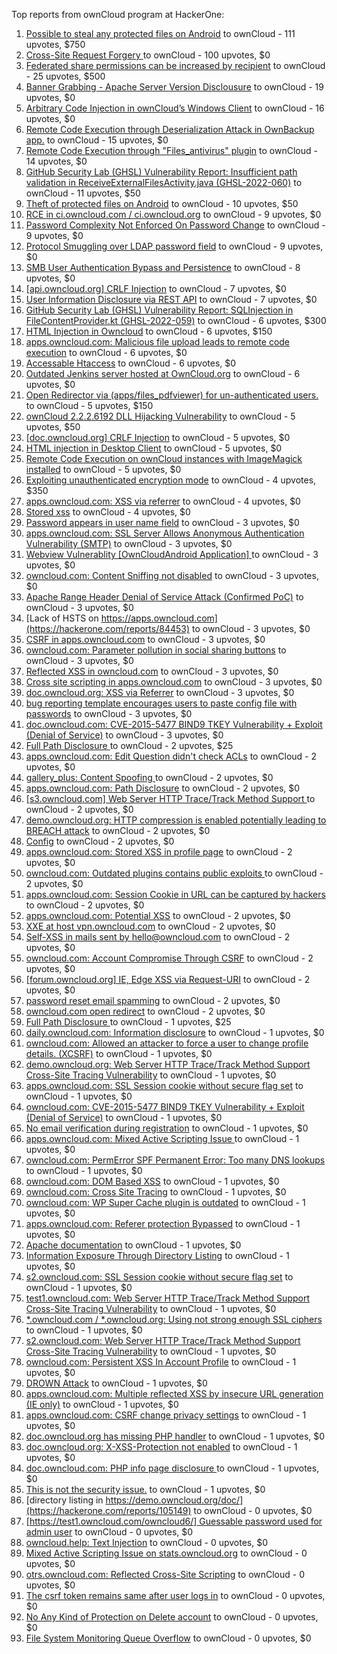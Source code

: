 Top reports from ownCloud program at HackerOne:

1. [Possible to steal any protected files on Android](https://hackerone.com/reports/377107) to ownCloud - 111 upvotes, $750
2. [Cross-Site Request Forgery ](https://hackerone.com/reports/2041007) to ownCloud - 100 upvotes, $0
3. [Federated share permissions can be increased by recipient](https://hackerone.com/reports/1990443) to ownCloud - 25 upvotes, $500
4. [Banner Grabbing - Apache Server Version Disclousure](https://hackerone.com/reports/269467) to ownCloud - 19 upvotes, $0
5. [Arbitrary Code Injection in ownCloud’s Windows Client](https://hackerone.com/reports/155657) to ownCloud - 16 upvotes, $0
6. [Remote Code Execution through Deserialization Attack in OwnBackup app.](https://hackerone.com/reports/562335) to ownCloud - 15 upvotes, $0
7. [Remote Code Execution through "Files_antivirus" plugin](https://hackerone.com/reports/903872) to ownCloud - 14 upvotes, $0
8. [GitHub Security Lab (GHSL) Vulnerability Report: Insufficient path validation in ReceiveExternalFilesActivity.java (GHSL-2022-060)](https://hackerone.com/reports/1650270) to ownCloud - 11 upvotes, $50
9. [Theft of protected files on Android](https://hackerone.com/reports/1454002) to ownCloud - 10 upvotes, $50
10. [RCE in ci.owncloud.com / ci.owncloud.org](https://hackerone.com/reports/98559) to ownCloud - 9 upvotes, $0
11. [Password Complexity Not Enforced On Password Change](https://hackerone.com/reports/276123) to ownCloud - 9 upvotes, $0
12. [Protocol Smuggling over LDAP password field](https://hackerone.com/reports/1054282) to ownCloud - 9 upvotes, $0
13. [SMB User Authentication Bypass and Persistence](https://hackerone.com/reports/148151) to ownCloud - 8 upvotes, $0
14. [[api.owncloud.org] CRLF Injection](https://hackerone.com/reports/154306) to ownCloud - 7 upvotes, $0
15. [User Information Disclosure via REST API](https://hackerone.com/reports/197786) to ownCloud - 7 upvotes, $0
16. [GitHub Security Lab (GHSL) Vulnerability Report: SQLInjection in FileContentProvider.kt (GHSL-2022-059)](https://hackerone.com/reports/1650264) to ownCloud - 6 upvotes, $300
17. [HTML Injection in Owncloud](https://hackerone.com/reports/215410) to ownCloud - 6 upvotes, $150
18. [apps.owncloud.com: Malicious file upload leads to remote code execution](https://hackerone.com/reports/84374) to ownCloud - 6 upvotes, $0
19. [Accessable Htaccess](https://hackerone.com/reports/171272) to ownCloud - 6 upvotes, $0
20. [Outdated Jenkins server hosted at OwnCloud.org](https://hackerone.com/reports/208566) to ownCloud - 6 upvotes, $0
21. [Open Redirector via (apps/files_pdfviewer) for un-authenticated users.](https://hackerone.com/reports/131082) to ownCloud - 5 upvotes, $150
22. [ownCloud 2.2.2.6192 DLL Hijacking Vulnerability](https://hackerone.com/reports/151475) to ownCloud - 5 upvotes, $50
23. [[doc.owncloud.org] CRLF Injection](https://hackerone.com/reports/154275) to ownCloud - 5 upvotes, $0
24. [HTML injection in Desktop Client](https://hackerone.com/reports/206877) to ownCloud - 5 upvotes, $0
25. [Remote Code Execution on ownCloud instances with ImageMagick installed](https://hackerone.com/reports/1838674) to ownCloud - 5 upvotes, $0
26. [Exploiting unauthenticated encryption mode](https://hackerone.com/reports/108082) to ownCloud - 4 upvotes, $350
27. [apps.owncloud.com: XSS via referrer](https://hackerone.com/reports/83374) to ownCloud - 4 upvotes, $0
28. [Stored xss](https://hackerone.com/reports/187380) to ownCloud - 4 upvotes, $0
29. [Password appears in user name field](https://hackerone.com/reports/85559) to ownCloud - 3 upvotes, $0
30. [apps.owncloud.com: SSL Server Allows Anonymous Authentication Vulnerability (SMTP)](https://hackerone.com/reports/83803) to ownCloud - 3 upvotes, $0
31. [Webview Vulnerablity [OwnCloudAndroid Application] ](https://hackerone.com/reports/87835) to ownCloud - 3 upvotes, $0
32. [owncloud.com: Content Sniffing not disabled](https://hackerone.com/reports/83251) to ownCloud - 3 upvotes, $0
33. [Apache Range Header Denial of Service Attack (Confirmed PoC)](https://hackerone.com/reports/88904) to ownCloud - 3 upvotes, $0
34. [Lack of HSTS on https://apps.owncloud.com](https://hackerone.com/reports/84453) to ownCloud - 3 upvotes, $0
35. [CSRF in apps.owncloud.com](https://hackerone.com/reports/84395) to ownCloud - 3 upvotes, $0
36. [owncloud.com: Parameter pollution in social sharing buttons](https://hackerone.com/reports/106024) to ownCloud - 3 upvotes, $0
37. [Reflected XSS in owncloud.com](https://hackerone.com/reports/127259) to ownCloud - 3 upvotes, $0
38. [Cross site scripting in apps.owncloud.com](https://hackerone.com/reports/129551) to ownCloud - 3 upvotes, $0
39. [doc.owncloud.org: XSS via Referrer](https://hackerone.com/reports/130951) to ownCloud - 3 upvotes, $0
40. [bug reporting template encourages users to paste config file with passwords](https://hackerone.com/reports/196969) to ownCloud - 3 upvotes, $0
41. [doc.owncloud.com: CVE-2015-5477 BIND9 TKEY Vulnerability + Exploit (Denial of Service)](https://hackerone.com/reports/217381) to ownCloud - 3 upvotes, $0
42. [Full Path Disclosure ](https://hackerone.com/reports/85201) to ownCloud - 2 upvotes, $25
43. [apps.owncloud.com: Edit Question didn't check ACLs](https://hackerone.com/reports/85532) to ownCloud - 2 upvotes, $0
44. [gallery_plus: Content Spoofing ](https://hackerone.com/reports/87752) to ownCloud - 2 upvotes, $0
45. [apps.owncloud.com: Path Disclosure](https://hackerone.com/reports/83801) to ownCloud - 2 upvotes, $0
46. [[s3.owncloud.com] Web Server HTTP Trace/Track Method Support ](https://hackerone.com/reports/90601) to ownCloud - 2 upvotes, $0
47. [demo.owncloud.org: HTTP compression is enabled potentially leading to BREACH attack](https://hackerone.com/reports/84105) to ownCloud - 2 upvotes, $0
48. [Config](https://hackerone.com/reports/84797) to ownCloud - 2 upvotes, $0
49. [apps.owncloud.com: Stored XSS in profile page](https://hackerone.com/reports/84371) to ownCloud - 2 upvotes, $0
50. [owncloud.com: Outdated plugins contains public exploits  ](https://hackerone.com/reports/84581) to ownCloud - 2 upvotes, $0
51. [apps.owncloud.com: Session Cookie in URL can be captured by hackers](https://hackerone.com/reports/83667) to ownCloud - 2 upvotes, $0
52. [apps.owncloud.com: Potential XSS](https://hackerone.com/reports/85577) to ownCloud - 2 upvotes, $0
53. [XXE at host vpn.owncloud.com](https://hackerone.com/reports/105980) to ownCloud - 2 upvotes, $0
54. [Self-XSS in mails sent by hello@owncloud.com](https://hackerone.com/reports/92111) to ownCloud - 2 upvotes, $0
55. [owncloud.com: Account Compromise Through CSRF](https://hackerone.com/reports/84372) to ownCloud - 2 upvotes, $0
56. [[forum.owncloud.org] IE, Edge XSS via Request-URI](https://hackerone.com/reports/154319) to ownCloud - 2 upvotes, $0
57. [password reset email spamming](https://hackerone.com/reports/224095) to ownCloud - 2 upvotes, $0
58. [owncloud.com open redirect](https://hackerone.com/reports/258632) to ownCloud - 2 upvotes, $0
59. [Full Path Disclosure ](https://hackerone.com/reports/87505) to ownCloud - 1 upvotes, $25
60. [daily.owncloud.com: Information disclosure](https://hackerone.com/reports/84085) to ownCloud - 1 upvotes, $0
61. [owncloud.com: Allowed an attacker to force a user to change profile details. (XCSRF)](https://hackerone.com/reports/83239) to ownCloud - 1 upvotes, $0
62. [demo.owncloud.org: Web Server HTTP Trace/Track Method Support Cross-Site Tracing Vulnerability](https://hackerone.com/reports/83837) to ownCloud - 1 upvotes, $0
63. [apps.owncloud.com: SSL Session cookie without secure flag set](https://hackerone.com/reports/83710) to ownCloud - 1 upvotes, $0
64. [owncloud.com: CVE-2015-5477 BIND9 TKEY Vulnerability + Exploit (Denial of Service)](https://hackerone.com/reports/89097) to ownCloud - 1 upvotes, $0
65. [No email verification during registration](https://hackerone.com/reports/90643) to ownCloud - 1 upvotes, $0
66. [apps.owncloud.com: Mixed Active Scripting Issue ](https://hackerone.com/reports/85541) to ownCloud - 1 upvotes, $0
67. [owncloud.com: PermError SPF Permanent Error: Too many DNS lookups](https://hackerone.com/reports/83578) to ownCloud - 1 upvotes, $0
68. [owncloud.com: DOM Based XSS](https://hackerone.com/reports/83178) to ownCloud - 1 upvotes, $0
69. [owncloud.com: Cross Site Tracing](https://hackerone.com/reports/83373) to ownCloud - 1 upvotes, $0
70. [owncloud.com: WP Super Cache plugin is outdated](https://hackerone.com/reports/90980) to ownCloud - 1 upvotes, $0
71. [apps.owncloud.com: Referer protection Bypassed](https://hackerone.com/reports/92644) to ownCloud - 1 upvotes, $0
72. [Apache documentation](https://hackerone.com/reports/90321) to ownCloud - 1 upvotes, $0
73. [Information Exposure Through Directory Listing](https://hackerone.com/reports/110655) to ownCloud - 1 upvotes, $0
74. [s2.owncloud.com: SSL Session cookie without secure flag set](https://hackerone.com/reports/83856) to ownCloud - 1 upvotes, $0
75. [test1.owncloud.com: Web Server HTTP Trace/Track Method Support Cross-Site Tracing Vulnerability](https://hackerone.com/reports/83971) to ownCloud - 1 upvotes, $0
76. [*.owncloud.com / *.owncloud.org: Using not strong enough SSL ciphers](https://hackerone.com/reports/84078) to ownCloud - 1 upvotes, $0
77. [s2.owncloud.com: Web Server HTTP Trace/Track Method Support Cross-Site Tracing Vulnerability](https://hackerone.com/reports/83855) to ownCloud - 1 upvotes, $0
78. [owncloud.com: Persistent XSS In Account Profile](https://hackerone.com/reports/116254) to ownCloud - 1 upvotes, $0
79. [DROWN Attack](https://hackerone.com/reports/119808) to ownCloud - 1 upvotes, $0
80. [apps.owncloud.com: Multiple reflected XSS by insecure URL generation (IE only)](https://hackerone.com/reports/83381) to ownCloud - 1 upvotes, $0
81. [apps.owncloud.com: CSRF change privacy settings](https://hackerone.com/reports/85565) to ownCloud - 1 upvotes, $0
82. [doc.owncloud.org has missing PHP handler](https://hackerone.com/reports/121382) to ownCloud - 1 upvotes, $0
83. [doc.owncloud.org: X-XSS-Protection not enabled](https://hackerone.com/reports/128493) to ownCloud - 1 upvotes, $0
84. [doc.owncloud.com: PHP info page disclosure ](https://hackerone.com/reports/134216) to ownCloud - 1 upvotes, $0
85. [This is not the security issue.](https://hackerone.com/reports/257106) to ownCloud - 1 upvotes, $0
86. [directory listing in https://demo.owncloud.org/doc/](https://hackerone.com/reports/105149) to ownCloud - 0 upvotes, $0
87. [[https://test1.owncloud.com/owncloud6/] Guessable password used for admin user](https://hackerone.com/reports/107849) to ownCloud - 0 upvotes, $0
88. [owncloud.help: Text  Injection](https://hackerone.com/reports/112304) to ownCloud - 0 upvotes, $0
89. [Mixed Active Scripting Issue on stats.owncloud.org](https://hackerone.com/reports/108692) to ownCloud - 0 upvotes, $0
90. [otrs.owncloud.com: Reflected Cross-Site Scripting](https://hackerone.com/reports/108288) to ownCloud - 0 upvotes, $0
91. [The csrf token remains same after user logs in](https://hackerone.com/reports/111262) to ownCloud - 0 upvotes, $0
92. [No Any Kind of Protection on Delete account](https://hackerone.com/reports/113211) to ownCloud - 0 upvotes, $0
93. [File System Monitoring Queue Overflow](https://hackerone.com/reports/881891) to ownCloud - 0 upvotes, $0
